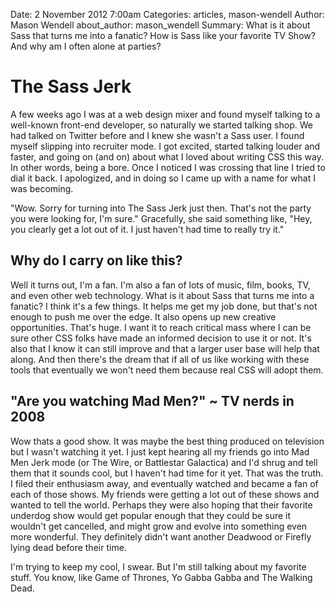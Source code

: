 Date: 2 November 2012 7:00am
Categories: articles, mason-wendell
Author: Mason Wendell
about_author: mason_wendell
Summary: What is it about Sass that turns me into a fanatic? How is Sass like your favorite TV Show? And why am I often alone at parties?

# The Sass Jerk

A few weeks ago I was at a web design mixer and found myself talking to a well-known front-end developer, so naturally we started talking shop. We had talked on Twitter before and I knew she wasn't a Sass user. I found myself slipping into recruiter mode. I got excited, started talking louder and faster, and going on (and on) about what I loved about writing CSS this way. In other words, being a bore. Once I noticed I was crossing that line I tried to dial it back. I apologized, and in doing so I came up with a name for what I was becoming. 

"Wow. Sorry for turning into The Sass Jerk just then. That's not the party you were looking for, I'm sure." Gracefully, she said something like, "Hey, you clearly get a lot out of it. I just haven't had time to really try it."

<!-- A week later I was at Bar Camp Philadelphia where I was giving an intro talk about Sass. The talk went really well, and I was still excited from the response when I ran into another well-known CSS blogger in the hall. I was conscious of turning back into The Sass Jerk so I was tried to keep it cool. He later tweeted something to the effect of, "The problem with CSS preprocessors is how over zealous the fans are." Oops. He might not have been talking about me specifically, but it got me thinking.  -->

## Why do I carry on like this?

Well it turns out, I'm a fan. I'm also a fan of lots of music, film, books, TV, and even other web technology. What is it about Sass that turns me into a fanatic? I think it's a few things. It helps me get my job done, but that's not enough to push me over the edge. It also opens up new creative opportunities.  That's huge. I want it to reach critical mass where I can be sure other CSS folks have made an informed decision to use it or not. It's also that I know it can still improve and that a larger user base will help that along. And then there's the dream that if all of us like working with these tools that eventually we won't need them because real CSS will adopt them. 

## "Are you watching Mad Men?" ~ TV nerds in 2008

Wow thats a good show. It was maybe the best thing produced on television but I wasn't watching it yet. I just kept hearing all my friends go into Mad Men Jerk mode (or The Wire, or Battlestar Galactica) and I'd shrug and tell them that it sounds cool, but I haven't had time for it yet. That was the truth. I filed their enthusiasm away, and eventually watched and became a fan of each of those shows. My friends were getting a lot out of these shows and wanted to tell the world. Perhaps they were also hoping that their favorite underdog show would get popular enough that they could be sure it wouldn't get cancelled, and might grow and evolve into something even more wonderful. They definitely didn't want another Deadwood or Firefly lying dead before their time. 

I'm trying to keep my cool, I swear. But I'm still talking about my favorite stuff. You know, like Game of Thrones, Yo Gabba Gabba and The Walking Dead. 
